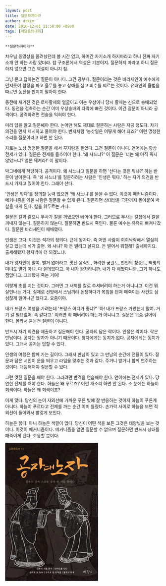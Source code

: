 ```yaml
---
layout: post
title: 질문하지마라
author: drkim
date: 2016-12-01 11:58:00 +0900
tags: [깨달음의대화]
---
```

 

    **질문하지마라**

  


챠우님 동영상을 올려놨던데 볼 시간 없고, 하여간 자기소개 하지마라고 하니 진짜 자기소개 안 하는 사람 있더라. 참 구조론에서 역설은 기본이지. 질문하지 마라고 하니 질문하지 않으면 그건 역설이 아니지 참. 

  


그냥 묻고 답하는건 질문이 아니다. 그건 공부다. 질문이라는 것은 바리새인이 예수에게 던지듯이 함정을 파고 올무를 놓고 창애를 심고 비수를 찌르는 것이다. 유태인의 율법을 따르면 동전을 만지지 말아야 한다. 

  


동전에 새겨진 것은 로마황제의 얼굴이고 이는 우상이니 당시 황제는 신으로 숭배되었다. 동전을 접촉하는 순간 이미 우상숭배의 타락에 빠진 것이다. 이건 질문이 아니라 공격이다. 공격하려면 전술을 익혀야 한다. 

  


미리 답을 알고 질문해야 한다. 논어만 해도 제대로 질문하는 사람은 자공 정도다. 자기 의견을 먼저 제시하고 물어야 한다. 번지처럼 '농삿일은 어떻게 해야 되죠?' 이런 멍청한 소리를 질문이라고 하면 안 된다. 

  


자로는 노상 멍청한 질문을 해서 꾸지람을 들었다. 그건 질문이 아니다. 언어에는 항상 전제가 있다. 질문은 전제를 들추어야 한다. '왜 사느냐?' 이 질문은 '너는 왜 아직 죽지 않았느냐? 얼른 뒈져라!' 이 말이다. 

  


박그네에게 적당하다. 공격이다. 왜 사느냐고 질문을 하면 '산다는 것은 뭐냐?' 하는 반문이 날아온다. 즉 '왜 사느냐'를 질문하려는 사람은 '인생은 뭐다.' 하는 자기 의견을 반드시 가지고 있어야 한다. 그래야 산다. 

  


'인생은 뭐다'를 정의할 능력 없으면 '왜 사느냐'를 물을 수 없다. 이것이 메커니즘이다. 메커니즘을 익힌 사람은 질문할 수 없게 된다. 질문하면 상대방을 극한까지 몰아붙여 박살을 내게 된다. 칼을 휘두르는 거다. 

  


질문은 칼과 같으니 무사가 칼을 꺼냈으면 베어야 한다. 그러므로 무사는 칼집에서 칼을 꺼내지 않는다. 질문하지 않는다. 질문하면 반드시 죽인다. 물론 예수는 유유히 빠져나갔다. 질문한 바리새인이 패배했다. 

  


인생은 고다. 이것은 석가의 정의다. 근데 왕자다. 즉 어떤 사람이 희희낙락해서 열심히 살고 있는데 석가 출현. 왜 사냐? 아 돈 벌려고 살지요. 돈 벌어서 뭐할래? 출세하지요. 출세해봤자 왕자밖에 더 되겠느냐. 

  


내가 왕자인데 말여. 별거 없더라고. 맛난 음식도, 화려한 궁궐도, 만인의 칭송도, 백명의 미녀도 별거 아녀. 다 쓸데없다고. 아 내가 왕자라니깐. 내가 다 해봤다니깐. 그거 하나도 잼없다고. 그래봤자 죽는 거여! 

  


이렇게 초를 치는 것이다. 그러면 그 새끼를 칼로 쑤셔버려야 하는거 아니냐고. 이건 뭐 살인나는 거다. 실제로 선방에서 스님끼리 논쟁하다가 목침을 던져 패죽이는 사건도 심심찮게 일어나곤 했다고. 요즘이야. 

  


내가 프랑스 여행을 가려는데 '프랑스 어디가 좋냐?' '아! 내가 프랑스 가봤는데 말여. 거기 갈 필요없어. 족 같다고.' 이러면 확 패버려야 하는거 아니냐고. 질문은 목숨 걸어야 한다. 몰라서 묻는건 질문이 아니다. 

  


반드시 자기 의견을 제출하고 질문해야 한다. 공자의 답은 락이다. 인생은 락이다. 락은 만남이다. 공자는 왕자가 아니기 때문이다. 왕자에게는 동지가 없다. 공자에게는 동지가 있다. 그래서 공자는 답할 수 있다. 

  


인생의 여행은 함께 가는 길이다. 그래서 만남이 있고 그 만남의 순간에 전율이 있다. 질문과 답은 시인이 운을 띄우고 라임을 맞추는 것과 같다. 주거니 받거니 함께 연주하는 것이다. 대등해져야 질문할 수 있다. 

  


그런 멋진 질문을 해야 한다. 그러려면 반격을 연습해야 한다. 언어에는 전제가 있다. 당연한 전제를 쳐야 한다. 하늘은 왜 푸르죠? 이런 개소리 하면 안 된다. 소 눈에는 하늘이 회색이다. 하늘은 왜 회색이죠? 

  


이게 맞다. 당신의 눈이 자외선에 가까운 푸른 빛에 잘 반응하는 것이지 하늘이 푸른게 아니다. 하늘이 푸르다고 전제를 까는 순간 이미 틀렸다. 손가락 사이로 하늘을 보면 적외선이 들어와서 빨갛게 보인다. 

  


하늘은 붉다. 아니 하늘은 색깔이 없다. 당신이 어떤 색을 보든 그것은 태양빛을 보는 것이다. 이것이 메커니즘이다. 메커니즘을 알면 질문할 수 없으며 질문하면 반드시 상대를 패죽이게 된다. 호응할 뿐이다. 

  



![](/files/attach/images/198/757/783/555.jpg)